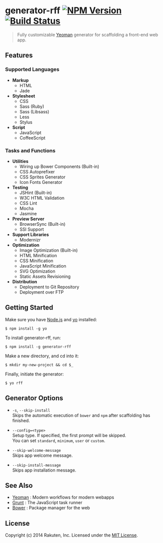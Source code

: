 # generator-rff [![NPM Version][npm-image]][npm-url] [![Build Status][travis-image]][travis-url]

> Fully customizable [Yeoman](http://yeoman.io/) generator for scaffolding a front-end web app.

## Features

### Supported Languages
* **Markup**
  * HTML
  * Jade
* **Stylesheet**
  * CSS
  * Sass (Ruby)
  * Sass (Libsass)
  * Less
  * Stylus
* **Script**
  * JavaScript
  * CoffeeScript

### Tasks and Functions

* **Utilities**
  * Wiring up Bower Components (Built-in)
  * CSS Autoprefixer
  * CSS Sprites Generator
  * Icon Fonts Generator
* **Testing**
  * JSHint (Built-in)
  * W3C HTML Validation
  * CSS Lint
  * Mocha
  * Jasmine
* **Preview Server**
  * BrowserSync (Built-in)
  * SSI Support
* **Support Libraries**
  * Modernizr
* **Optimization**
  * Image Optimization (Built-in)
  * HTML Minification
  * CSS Minification
  * JavaScript Minification
  * SVG Optimization
  * Static Assets Revisioning
* **Distribution**
  * Deployment to Git Repository
  * Deployment over FTP

## Getting Started
Make sure you have [Node.js](http://nodejs.org/) and [yo](https://github.com/yeoman/yo) installed:

```shell
$ npm install -g yo
```

To install generator-rff, run:

```shell
$ npm install -g generator-rff
```

Make a new directory, and cd into it:

```shell
$ mkdir my-new-project && cd $_
```

Finally, initiate the generator:

```shell
$ yo rff
```

## Generator Options
* `-s`, `--skip-install`  
  Skips the automatic execution of `bower` and `npm` after scaffolding has finished.

* `--config=<type>`  
  Setup type. If specified, the first prompt will be skipped.  
  You can set `standard`, `minimum`, `user` or `custom`.

* `--skip-welcome-message`  
  Skips app welcome message.

* `--skip-install-message`  
  Skips app installation message.

## See Also
* [Yeoman](http://yeoman.io/) : Modern workflows for modern webapps
* [Grunt](http://gruntjs.com/) : The JavaScript task runner
* [Bower](http://bower.io/) : Package manager for the web

## License
Copyright (c) 2014 Rakuten, Inc. Licensed under the [MIT License](http://opensource.org/licenses/MIT).

[npm-image]: https://img.shields.io/npm/v/generator-rff.svg?style=flat
[npm-url]: https://www.npmjs.org/package/generator-rff
[travis-image]: https://img.shields.io/travis/rakuten-frontend/generator-rff/master.svg?style=flat
[travis-url]: https://travis-ci.org/rakuten-frontend/generator-rff
